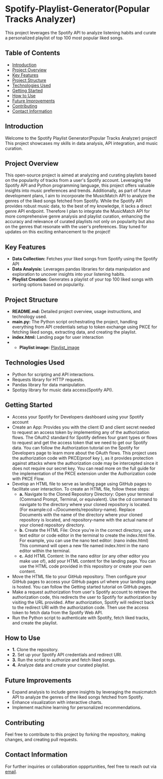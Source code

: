 # Spotify-Playlist-Generator(Popular Tracks Analyzer)
This project leverages the Spotify API to analyze listening habits and curate a personalized playlist of top 100 most popular liked songs.

## Table of Contents

- [Introduction](#introduction)
- [Project Overview](#project-overview)
- [Key Features](#key-features)
- [Project Structure](#project-structure)
- [Technologies Used](#technologies-used)
- [Getting Started](#getting-started)
- [How to Use](#how-to-use)
- [Future Improvements](#future-improvements)
- [Contributing](#contributing)
- [Contact Information](#contact-information)

## Introduction
Welcome to the Spotify Playlist Generator(Popular Tracks Analyzer) project! This project showcases my skills in data analysis, API integration, and music curation.

## Project Overview
This open-source project is aimed at analyzing and curating playlists based on the popularity of tracks from a user's Spotify account. Leveraging the Spotify API and Python programming language, this project offers valuable insights into music preferences and trends. Additionally, as part of future development plans, I aim to incorporate the MusicMatch API to analyze the genres of the liked songs fetched from Spotify. While the Spotify API provides robust music data, to the best of my knowledge, it lacks a direct genre API endpoint. Therefore I plan to integrate the MusicMatch API for more comprehensive genre analysis and playlist curation, enhancing the accuracy and relevance of curated playlists not only on popularity but also on the genres that resonate with the user's preferences. Stay tuned for updates on this exciting enhancement to the project!

## Key Features
- **Data Collection:** Fetches your liked songs from Spotify using the Spotify API
- **Data Analysis:** Leverages pandas libraries for data manipulation and exploration to uncover insights into your listening habits.
- **Playlist Creation:** Generates a playlist of your top 100 liked songs with sorting options based on popularity.

## Project Structure
- **README.md:** Detailed project overview, usage instructions, and technology used.
- **main.py:** The Python script orchestrating the project, handling everything from API credentials setup to token exchange using PKCE for fetching liked songs, extracting data, and creating the playlist.
- **index.html:** Landing page for user interaction
- - **Playlist image:** [Playlist_image](Playlist_image/Playlist_image.png)

## Technologies Used
- Python for scripting and API interactions.
- Requests library for HTTP requests.
- Pandas library for data manipulation.
- Spotipy library for music data access(Spotify API).

## Getting Started
- Access your Spotify for Developers dashboard using your Spotify account
- Create an App: Provides you with the client ID and client secret needed to request an access token by implementing any of the authorization flows.
The OAuth2 standard for Spotify defines four grant types or flows to request and get the access token that we need to get our Spotify data. You can follow the Authorization tutorial on the Spotify for Developers page to learn more about the OAuth flows.
This project uses the authorization code with PKCE(proof key ), as it provides protection against attacks where the authorization code may be intercepted since it does not require our secret key. You can read more on the full guide for the implementation of the PKCE extension under the Authorization code with PKCE Flow.
- Develop an HTML file to serve as landing page using GitHub pages to facilitate user interaction.
To create an HTML file, follow these steps:
   - **a.** Navigate to the Cloned Repository Directory: Open your terminal (Command Prompt, Terminal, or equivalent).
   Use the cd command to navigate to the directory where your cloned repository is located.
   (For example:cd ~/Documents/repository-name).
   Replace Documents with the name of the directory where your cloned repository is located, and repository-name with the actual name of your cloned repository directory.
   - **b.** Create the HTML File: Once you're in the correct directory, use a text editor or code editor in the terminal to create the index.html file. For example, you can use the nano text editor:
   (nano index.html)
   This command will open a new file named index.html in the nano editor within the terminal.
   - **c.** Add HTML Content: In the nano editor (or any other editor you make use of), add your HTML content for the landing page. You can use the HTML code provided in this repository or create your own content.
- Move the HTML file to your GitHub repository. Then configure your GitHub pages to access your GitHub pages url where your landing page is hosted. You can follow the Getting started tutorial on GitHub pages.
- Make a request authorization from user's Spotify account to retrieve the authorization code, this redirects the user to Spotify for authorization by visiting the URL provided.
After authorization, Spotify will redirect back to the redirect URI with the authorization code. Then use the access token to fetch data from the Spotify Web API.
- Run the Python script to authenticate with Spotify, fetch liked tracks, and create the playlist.

## How to Use
- **1.** Clone the repository.
- **2.** Set up your Spotify API credentials and redirect URI.
- **3.** Run the script to authorize and fetch liked songs.
- **4.** Analyze data and create your curated playlist.

## Future Improvements
- Expand analysis to include genre insights by leveraging the musicmatch API to analyze the genres of the liked songs fetched from Spotify.
- Enhance visualization with interactive charts.
- Implement machine learning for personalized recommendations.

## Contributing
Feel free to contribute to this project by forking the repository, making changes, and creating pull requests.

## Contact Information
For further inquiries or collaboration oppprtunities, feel free to reach out via [email](segunbakare.d@gmail.com).
